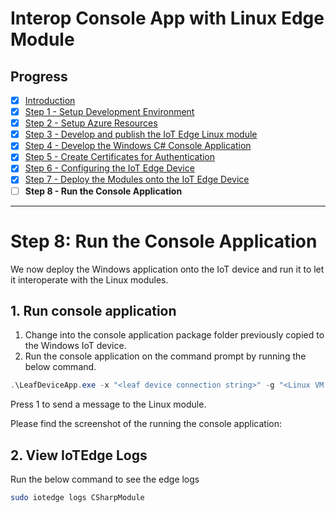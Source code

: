 # Interop Console App with Linux Edge Module
## Progress

- [x] [Introduction](../README.md)  
- [x] [Step 1 - Setup Development Environment](./Setup%20Development%20Environment.MD)   
- [x] [Step 2 - Setup Azure Resources](./Setup%20Azure%20Resources.MD)  
- [x] [Step 3 - Develop and publish the IoT Edge Linux module](./Develop%20and%20publish%20the%20IoT%20edge%20Linux%20module.MD)  
- [x] [Step 4 - Develop the Windows C# Console Application](./Develop%20the%20Windows%20C%23%20Console%20Application.MD)  
- [x] [Step 5 - Create Certificates for Authentication](./Create%20Certificates%20for%20Authentication.MD)  
- [x] [Step 6 - Configuring the IoT Edge Device](./Configuring%20the%20IoT%20Edge%20Device.MD)  
- [x] [Step 7 - Deploy the Modules onto the IoT Edge Device](./Deploy%20the%20Modules%20onto%20the%20IoT%20Edge%20Device.MD)  
- [ ] **Step 8 - Run the Console Application**  
---

# Step 8: Run the Console Application
We now deploy the Windows application onto the IoT device and run it to let it interoperate with the Linux modules.

## 1. Run console application
1.  Change into the console application package folder previously copied to the Windows IoT device.
2.  Run the console application on the command prompt by running the below command.
```powershell
.\LeafDeviceApp.exe -x "<leaf device connection string>" -g "<Linux VM IP address>" -c "<full path to root CA certificate>"
```
Press 1 to send a message to the Linux module.

Please find the screenshot of the running the console application:

## 2. View IoTEdge Logs
Run the below command to see the edge logs
```bash
sudo iotedge logs CSharpModule
```
